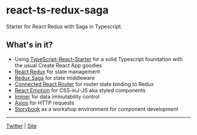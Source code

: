# react-ts-redux-saga
Starter for React Redux with Saga in Typescript.

## What's in it?

- Using [TypeScript-React-Starter](https://github.com/Microsoft/TypeScript-React-Starter) for a solid Typescript foundation with the usual Create React App goodies
- [React Redux](https://github.com/reduxjs/react-redux) for state management
- [Redux Saga](https://github.com/redux-saga/redux-saga) for state middleware 
- [Connected React Router](https://github.com/supasate/connected-react-router) for router state binding to Redux
- [React Emotion](https://github.com/emotion-js/emotion) for CSS-inJ-JS aka styled components
- [Immer](https://github.com/mweststrate/immer) for data immutability control 
- [Axios](https://github.com/axios/axios) for HTTP requests
- [Storybook](https://storybook.js.org/) as a workshop environment for component development

<hr>

[Twitter](https://twitter.com/cyhung) | [Site](https://www.cyh.io/)
